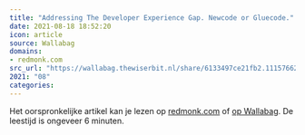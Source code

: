 ```yaml
---
title: "Addressing The Developer Experience Gap. Newcode or Gluecode."
date: 2021-08-18 18:52:20
icon: article
source: Wallabag
domains:
- redmonk.com
src_url: "https://wallabag.thewiserbit.nl/share/6133497ce21fb2.11157662"
2021: "08"
categories:
---
```

Het oorspronkelijke artikel kan je lezen op [redmonk.com](https://redmonk.com/jgovernor/2020/11/26/addressing-the-developer-experience-gap-newcode-or-gluecode/) of [op Wallabag](https://wallabag.thewiserbit.nl/share/6133497ce21fb2.11157662). De leestijd is ongeveer 6 minuten.